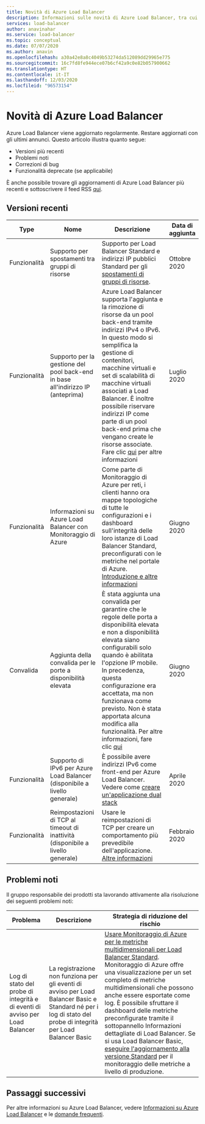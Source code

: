 ```yaml
---
title: Novità di Azure Load Balancer
description: Informazioni sulle novità di Azure Load Balancer, tra cui le note sulla versione più aggiornate, i problemi noti, le correzioni di bug, le funzionalità deprecate e le modifiche imminenti.
services: load-balancer
author: anavinahar
ms.service: load-balancer
ms.topic: conceptual
ms.date: 07/07/2020
ms.author: anavin
ms.openlocfilehash: a30a42e8a8c4049b53274da512089dd29965e775
ms.sourcegitcommit: 16c7fd8fe944ece07b6cf42a9c0e82b057900662
ms.translationtype: HT
ms.contentlocale: it-IT
ms.lasthandoff: 12/03/2020
ms.locfileid: "96573154"
---
```

# <a name="whats-new-in-azure-load-balancer"></a>Novità di Azure Load Balancer

Azure Load Balancer viene aggiornato regolarmente. Restare aggiornati con gli ultimi annunci. Questo articolo illustra quanto segue:

- Versioni più recenti
- Problemi noti
- Correzioni di bug
- Funzionalità deprecate (se applicabile)

È anche possibile trovare gli aggiornamenti di Azure Load Balancer più recenti e sottoscrivere il feed RSS [qui](https://azure.microsoft.com/updates/?category=networking&query=load%20balancer).

## <a name="recent-releases"></a>Versioni recenti

| Type |Nome |Descrizione  |Data di aggiunta  |
| ------ |---------|---------|---------|
| Funzionalità | Supporto per spostamenti tra gruppi di risorse | Supporto per Load Balancer Standard e indirizzi IP pubblici Standard per gli [spostamenti di gruppi di risorse](https://azure.microsoft.com/updates/standard-resource-group-move/). | Ottobre 2020 |
| Funzionalità | Supporto per la gestione del pool back-end in base all'indirizzo IP (anteprima) | Azure Load Balancer supporta l'aggiunta e la rimozione di risorse da un pool back-end tramite indirizzi IPv4 o IPv6. In questo modo si semplifica la gestione di contenitori, macchine virtuali e set di scalabilità di macchine virtuali associati a Load Balancer. È inoltre possibile riservare indirizzi IP come parte di un pool back-end prima che vengano create le risorse associate. Fare clic [qui](backend-pool-management.md) per altre informazioni|Luglio 2020 |
| Funzionalità| Informazioni su Azure Load Balancer con Monitoraggio di Azure | Come parte di Monitoraggio di Azure per reti, i clienti hanno ora mappe topologiche di tutte le configurazioni e i dashboard sull'integrità delle loro istanze di Load Balancer Standard, preconfigurati con le metriche nel portale di Azure. [Introduzione e altre informazioni](https://azure.microsoft.com/blog/introducing-azure-load-balancer-insights-using-azure-monitor-for-networks/) | Giugno 2020 |
| Convalida | Aggiunta della convalida per le porte a disponibilità elevata | È stata aggiunta una convalida per garantire che le regole delle porta a disponibilità elevata e non a disponibilità elevata siano configurabili solo quando è abilitata l'opzione IP mobile. In precedenza, questa configurazione era accettata, ma non funzionava come previsto. Non è stata apportata alcuna modifica alla funzionalità. Per altre informazioni, fare clic [qui](load-balancer-ha-ports-overview.md#limitations)| Giugno 2020 |
| Funzionalità| Supporto di IPv6 per Azure Load Balancer (disponibile a livello generale) | È possibile avere indirizzi IPv6 come front-end per Azure Load Balancer. Vedere come [creare un'applicazione dual stack](../virtual-network/virtual-network-ipv4-ipv6-dual-stack-standard-load-balancer-powershell.md) |Aprile 2020|
| Funzionalità| Reimpostazioni di TCP al timeout di inattività (disponibile a livello generale)| Usare le reimpostazioni di TCP per creare un comportamento più prevedibile dell'applicazione. [Altre informazioni](load-balancer-tcp-reset.md)| Febbraio 2020 |

## <a name="known-issues"></a>Problemi noti

Il gruppo responsabile dei prodotti sta lavorando attivamente alla risoluzione dei seguenti problemi noti:

|Problema |Descrizione  |Strategia di riduzione del rischio  |
| ---------- |---------|---------|
| Log di stato del probe di integrità e di eventi di avviso per Load Balancer | La registrazione non funziona per gli eventi di avviso per Load Balancer Basic e Standard né per i log di stato del probe di integrità per Load Balancer Basic  | [Usare Monitoraggio di Azure per le metriche multidimensionali per Load Balancer Standard](load-balancer-standard-diagnostics.md). Monitoraggio di Azure offre una visualizzazione per un set completo di metriche multidimensionali che possono anche essere esportate come log. È possibile sfruttare il dashboard delle metriche preconfigurate tramite il sottopannello Informazioni dettagliate di Load Balancer. Se si usa Load Balancer Basic, [eseguire l'aggiornamento alla versione Standard](upgrade-basic-standard.md) per il monitoraggio delle metriche a livello di produzione.

  

## <a name="next-steps"></a>Passaggi successivi

Per altre informazioni su Azure Load Balancer, vedere [Informazioni su Azure Load Balancer](load-balancer-overview.md) e le [domande frequenti](load-balancer-faqs.md).
